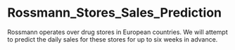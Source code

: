 # Rossmann_Stores_Sales_Prediction
Rossmann operates over drug stores in European countries. We will attempt to predict the daily sales for these stores for up to six weeks in advance.
